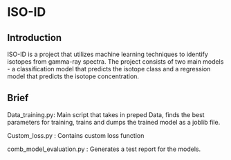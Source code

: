 # ISO-ID
## Introduction
ISO-ID is a project that utilizes machine learning techniques to identify isotopes from gamma-ray spectra. The project consists of two main models - a classification model that predicts the isotope class and a regression model that predicts the isotope concentration.

## Brief

Data_training.py: Main script that takes in preped Data, finds the best parameters for training, trains and dumps the trained model as a joblib file.

Custom_loss.py : Contains custom loss function

comb_model_evaluation.py : Generates a test report for the models.
